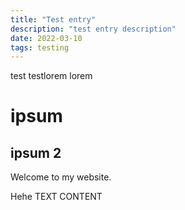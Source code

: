 ```yaml
---
title: "Test entry"
description: "test entry description"
date: 2022-03-10
tags: testing
---
```

test testlorem lorem

# ipsum

## ipsum 2

Welcome to my website.

Hehe TEXT CONTENT

